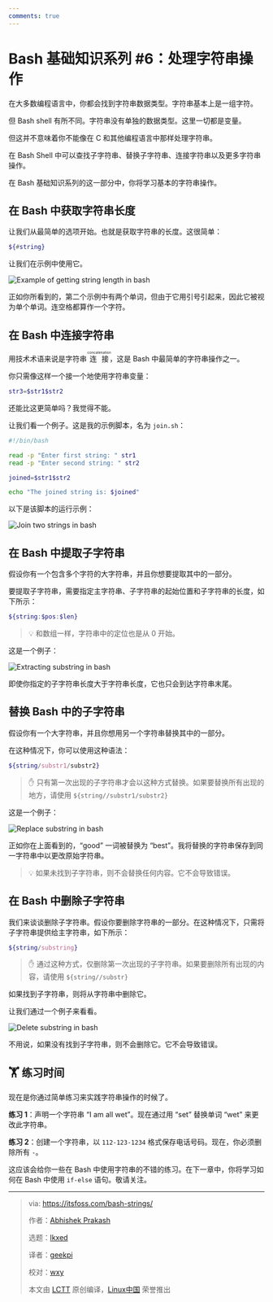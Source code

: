 ```yaml
---
comments: true
---
```


Bash 基础知识系列 #6：处理字符串操作
======

在大多数编程语言中，你都会找到字符串数据类型。字符串基本上是一组字符。

但 Bash shell 有所不同。字符串没有单独的数据类型。这里一切都是变量。

但这并不意味着你不能像在 C 和其他编程语言中那样处理字符串。

在 Bash Shell 中可以查找子字符串、替换子字符串、连接字符串以及更多字符串操作。

在 Bash 基础知识系列的这一部分中，你将学习基本的字符串操作。

## 在 Bash 中获取字符串长度

让我们从最简单的选项开始。也就是获取字符串的长度。这很简单：

```Bash
${#string}
```

让我们在示例中使用它。

![Example of getting string length in bash](https://cdn.jsdelivr.net/gh/SDNURoboticsAILab/ImageBed@master/img/resources/bash/bash-string-length-example.png)

正如你所看到的，第二个示例中有两个单词，但由于它用引号引起来，因此它被视为单个单词。连空格都算作一个字符。

## 在 Bash 中连接字符串

用技术术语来说是字符串 <ruby>连接<rt>concatenation</rt></ruby>，这是 Bash 中最简单的字符串操作之一。

你只需像这样一个接一个地使用字符串变量：

```Bash
str3=$str1$str2
```

还能比这更简单吗？我觉得不能。

让我们看一个例子。这是我的示例脚本，名为 `join.sh`：

```Bash
#!/bin/bash

read -p "Enter first string: " str1
read -p "Enter second string: " str2

joined=$str1$str2

echo "The joined string is: $joined"
```

以下是该脚本的运行示例：

![Join two strings in bash](https://cdn.jsdelivr.net/gh/SDNURoboticsAILab/ImageBed@master/img/resources/bash/join-strings-bash.png)

## 在 Bash 中提取子字符串

假设你有一个包含多个字符的大字符串，并且你想要提取其中的一部分。

要提取子字符串，需要指定主字符串、子字符串的起始位置和子字符串的长度，如下所示：

```Bash
${string:$pos:$len}
```

> 💡 和数组一样，字符串中的定位也是从 0 开始。

这是一个例子：

![Extracting substring in bash](https://cdn.jsdelivr.net/gh/SDNURoboticsAILab/ImageBed@master/img/resources/bash/extract-substring-bash.png)

即使你指定的子字符串长度大于字符串长度，它也只会到达字符串末尾。

## 替换 Bash 中的子字符串

假设你有一个大字符串，并且你想用另一个字符串替换其中的一部分。

在这种情况下，你可以使用这种语法：

```Bash
${string/substr1/substr2}
```

> ✋ 只有第一次出现的子字符串才会以这种方式替换。如果要替换所有出现的地方，请使用 `${string//substr1/substr2}`

这是一个例子：

![Replace substring in bash](https://cdn.jsdelivr.net/gh/SDNURoboticsAILab/ImageBed@master/img/resources/bash/replace-substring-bash.png)

正如你在上面看到的，“good” 一词被替换为 “best”。我将替换的字符串保存到同一字符串中以更改原始字符串。

> 💡 如果未找到子字符串，则不会替换任何内容。它不会导致错误。

## 在 Bash 中删除子字符串

我们来谈谈删除子字符串。假设你要删除字符串的一部分。在这种情况下，只需将子字符串提供给主字符串，如下所示：

```Bash
${string/substring}
```

> ✋ 通过这种方式，仅删除第一次出现的子字符串。如果要删除所有出现的内容，请使用 `${string//substr}`

如果找到子字符串，则将从字符串中删除它。

让我们通过一个例子来看看。

![Delete substring in bash](https://itsfoss.com/content/images/2023/07/bash-delete-substring.png)

不用说，如果没有找到子字符串，则不会删除它。它不会导致错误。

## 🏋️ 练习时间

现在是你通过简单练习来实践字符串操作的时候了。

**练习 1**：声明一个字符串 “I am all wet”。现在通过用 “set” 替换单词 “wet” 来更改此字符串。

**练习 2**：创建一个字符串，以 `112-123-1234` 格式保存电话号码。现在，你必须删除所有 `-`。

这应该会给你一些在 Bash 中使用字符串的不错的练习。在下一章中，你将学习如何在 Bash 中使用 `if-else` 语句。敬请关注。


--------------------------------------------------------------------------------

>via: https://itsfoss.com/bash-strings/
>
>作者：[Abhishek Prakash](https://itsfoss.com/author/abhishek/)
>
>选题：[lkxed](https://github.com/lkxed/)
>
>译者：[geekpi](https://github.com/geekpi)
>
>校对：[wxy](https://github.com/wxy)
>
>本文由 [LCTT](https://github.com/LCTT/TranslateProject) 原创编译，[Linux中国](https://linux.net.cn/) 荣誉推出
